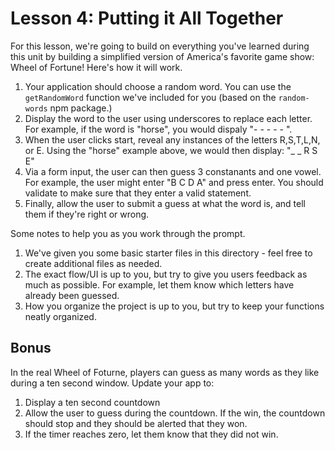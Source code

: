 # Lesson 4: Putting it All Together

For this lesson, we're going to build on everything you've learned during this unit by building a simplified version of America's favorite game show: Wheel of Fortune! Here's how it will work. 

1. Your application should choose a random word. You can use the `getRandomWord` function we've included for you (based on the `random-words` npm package.)
2. Display the word to the user using underscores to replace each letter. For example, if the word is "horse", you would dispaly "- - - - - ".
3. When the user clicks start, reveal any instances of the letters R,S,T,L,N, or E. Using the "horse" example above, we would then display: "_ _ R S E"
4. Via a form input, the user can then guess 3 constanants and one vowel. For example, the user might enter "B C D A" and press enter. You should validate to make sure that they enter a valid statement. 
5. Finally, allow the user to submit a guess at what the word is, and tell them if they're right or wrong. 

Some notes to help you as you work through the prompt. 

1. We've given you some basic starter files in this directory - feel free to create additional files as needed. 
2. The exact flow/UI is up to you, but try to give you users feedback as much as possible. For example, let them know which letters have already been guessed. 
3. How you organize the project is up to you, but try to keep your functions neatly organized. 

## Bonus

In the real Wheel of Foturne, players can guess as many words as they like during a ten second window. Update your app to:

1. Display a ten second countdown
2. Allow the user to guess during the countdown. If the win, the countdown should stop and they should be alerted that they won.
3. If the timer reaches zero, let them know that they did not win. 